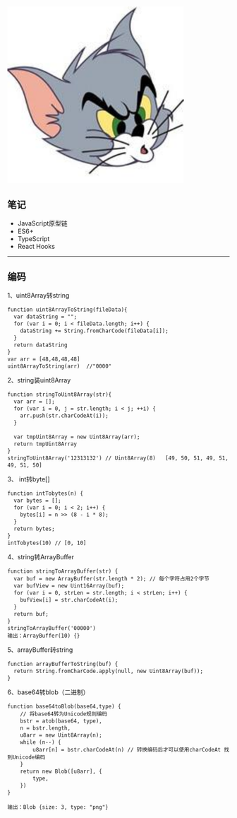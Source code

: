 <img src="./node/static/tom.jpg" alt="avator" style="zoom:200%;" />

## 笔记

+ JavaScript原型链
+ ES6+
+ TypeScript
+ React Hooks

***

## 编码

1、uint8Array转string

```
function uint8ArrayToString(fileData){
  var dataString = "";
  for (var i = 0; i < fileData.length; i++) {
    dataString += String.fromCharCode(fileData[i]);
  }
  return dataString
}
var arr = [48,48,48,48]
uint8ArrayToString(arr)  //"0000"
```

2、string装uint8Array 

```
function stringToUint8Array(str){
  var arr = [];
  for (var i = 0, j = str.length; i < j; ++i) {
    arr.push(str.charCodeAt(i));
  }
 
  var tmpUint8Array = new Uint8Array(arr);
  return tmpUint8Array
}
stringToUint8Array('12313132') // Uint8Array(8)   [49, 50, 51, 49, 51, 49, 51, 50]
```

3、 int转byte[]

```
function intTobytes(n) {
  var bytes = [];
  for (var i = 0; i < 2; i++) {
    bytes[i] = n >> (8 - i * 8);
  }
  return bytes;
}
intTobytes(10) // [0, 10]
```

4、string转ArrayBuffer

```
function stringToArrayBuffer(str) {
  var buf = new ArrayBuffer(str.length * 2); // 每个字符占用2个字节
  var bufView = new Uint16Array(buf);
  for (var i = 0, strLen = str.length; i < strLen; i++) {
    bufView[i] = str.charCodeAt(i);
  }
  return buf;
}
stringToArrayBuffer('00000')
输出：ArrayBuffer(10) {}
```

5、arrayBuffer转string

```
function arrayBufferToString(buf) {
  return String.fromCharCode.apply(null, new Uint8Array(buf));
}
```

6、base64转blob（二进制）

```
function base64toBlob(base64,type) {  
    // 将base64转为Unicode规则编码
    bstr = atob(base64, type),  
    n = bstr.length,  
    u8arr = new Uint8Array(n);  
    while (n--) {  
        u8arr[n] = bstr.charCodeAt(n) // 转换编码后才可以使用charCodeAt 找到Unicode编码
    }  
    return new Blob([u8arr], {  
        type,
    })
} 

输出：Blob {size: 3, type: "png"}
```